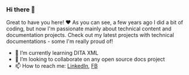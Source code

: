 ### Hi there 👋
Great to have you here! ❤
As you can see, a few years ago I did a bit of coding, but now I'm passionate mainly about technical content and documentation projects. Check out my latest projects with technical documentations - some I'm really proud of!

- 🌱 I’m currently learning DITA XML
- 👯 I’m looking to collaborate on any open source docs project
- 📫 How to reach me: [LinkedIn](https://www.linkedin.com/in/magdaniedzwiecka/), [FB](https://www.facebook.com/morvennn)

